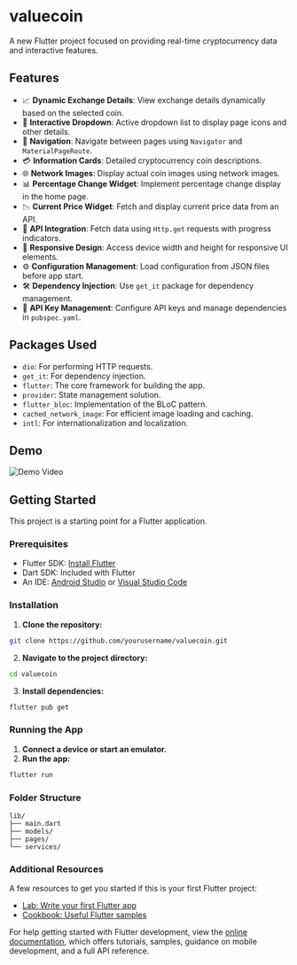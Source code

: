 # valuecoin

A new Flutter project focused on providing real-time cryptocurrency data and interactive features.

## Features

- 📈 **Dynamic Exchange Details**: View exchange details dynamically based on the selected coin.
- 🔄 **Interactive Dropdown**: Active dropdown list to display page icons and other details.
- 🧭 **Navigation**: Navigate between pages using `Navigator` and `MaterialPageRoute`.
- 💳 **Information Cards**: Detailed cryptocurrency coin descriptions.
- 🌐 **Network Images**: Display actual coin images using network images.
- 📊 **Percentage Change Widget**: Implement percentage change display in the home page.
- 📉 **Current Price Widget**: Fetch and display current price data from an API.
- 🚀 **API Integration**: Fetch data using `Http.get` requests with progress indicators.
- 📱 **Responsive Design**: Access device width and height for responsive UI elements.
- ⚙️ **Configuration Management**: Load configuration from JSON files before app start.
- 🛠️ **Dependency Injection**: Use `get_it` package for dependency management.
- 🔑 **API Key Management**: Configure API keys and manage dependencies in `pubspec.yaml`.

## Packages Used

- `dio`: For performing HTTP requests.
- `get_it`: For dependency injection.
- `flutter`: The core framework for building the app.
- `provider`: State management solution.
- `flutter_bloc`: Implementation of the BLoC pattern.
- `cached_network_image`: For efficient image loading and caching.
- `intl`: For internationalization and localization.

## Demo

![Demo Video](path_to_demo_video)

## Getting Started

This project is a starting point for a Flutter application.

### Prerequisites

- Flutter SDK: [Install Flutter](https://flutter.dev/docs/get-started/install)
- Dart SDK: Included with Flutter
- An IDE: [Android Studio](https://developer.android.com/studio) or [Visual Studio Code](https://code.visualstudio.com/)

### Installation

1. **Clone the repository:**
  ```sh
  git clone https://github.com/yourusername/valuecoin.git
  ```
2. **Navigate to the project directory:**
  ```sh
  cd valuecoin
  ```
3. **Install dependencies:**
  ```sh
  flutter pub get
  ```

### Running the App

1. **Connect a device or start an emulator.**
2. **Run the app:**
  ```sh
  flutter run
  ```

### Folder Structure

```plaintext
lib/
├── main.dart
├── models/
├── pages/
└── services/
```

### Additional Resources

A few resources to get you started if this is your first Flutter project:

- [Lab: Write your first Flutter app](https://docs.flutter.dev/get-started/codelab)
- [Cookbook: Useful Flutter samples](https://docs.flutter.dev/cookbook)

For help getting started with Flutter development, view the
[online documentation](https://docs.flutter.dev/), which offers tutorials,
samples, guidance on mobile development, and a full API reference.